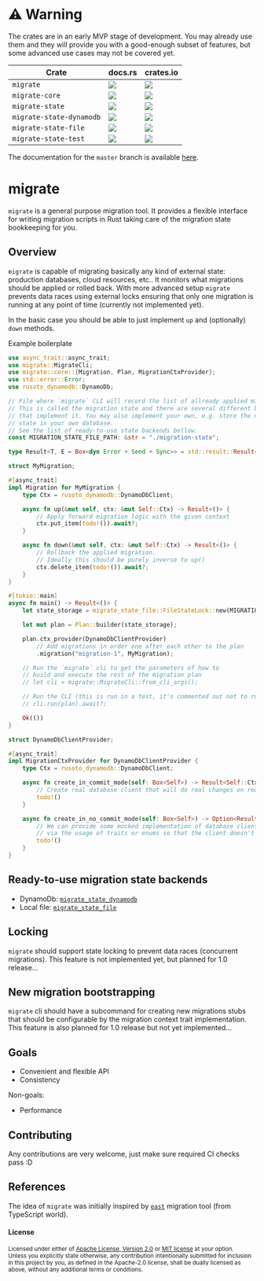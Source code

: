 [`east`]: https://github.com/okv/east
[migrate-core-master-docs]: https://veetaha.github.io/migrate/migrate_core/index.html

[migrate-docs-rs]: https://docs.rs/migrate
[migrate-docs-rs-badge]: https://docs.rs/migrate/badge.svg
[migrate-crates-io]: https://crates.io/crates/migrate
[migrate-crates-io-badge]: https://img.shields.io/crates/v/migrate.svg?logo=rust

[migrate-core-docs-rs]: https://docs.rs/migrate-core
[migrate-core-docs-rs-badge]: https://docs.rs/migrate-core/badge.svg
[migrate-core-crates-io]: https://crates.io/crates/migrate-core
[migrate-core-crates-io-badge]: https://img.shields.io/crates/v/migrate-core.svg?logo=rust

[migrate-state-docs-rs]: https://docs.rs/migrate-state
[migrate-state-docs-rs-badge]: https://docs.rs/migrate-state/badge.svg
[migrate-state-crates-io]: https://crates.io/crates/migrate-state
[migrate-state-crates-io-badge]: https://img.shields.io/crates/v/migrate-state.svg?logo=rust

[migrate-state-dynamodb-docs-rs]: https://docs.rs/migrate-state-dynamodb
[migrate-state-dynamodb-docs-rs-badge]: https://docs.rs/migrate-state-dynamodb/badge.svg
[migrate-state-dynamodb-crates-io]: https://crates.io/crates/migrate-state-dynamodb
[migrate-state-dynamodb-crates-io-badge]: https://img.shields.io/crates/v/migrate-state-dynamodb.svg?logo=rust


[migrate-state-file-docs-rs]: https://docs.rs/migrate-state-file
[migrate-state-file-docs-rs-badge]: https://docs.rs/migrate-state-file/badge.svg
[migrate-state-file-crates-io]: https://crates.io/crates/migrate-state-file
[migrate-state-file-crates-io-badge]: https://img.shields.io/crates/v/migrate-state-file.svg?logo=rust

[migrate-state-test-docs-rs]: https://docs.rs/migrate-state-test
[migrate-state-test-docs-rs-badge]: https://docs.rs/migrate-state-test/badge.svg
[migrate-state-test-crates-io]: https://crates.io/crates/migrate-state-test
[migrate-state-test-crates-io-badge]: https://img.shields.io/crates/v/migrate-state-test.svg?logo=rust

# :warning: Warning
The crates are in an early MVP stage of development.
You may already use them and they will provide you with a good-enough subset of features,
but some advanced use cases may not be covered yet.

Crate | docs.rs | crates.io
--|--|--
`migrate` | [![][migrate-docs-rs-badge]][migrate-docs-rs] | [![][migrate-crates-io-badge]][migrate-crates-io]
`migrate-core` | [![][migrate-core-docs-rs-badge]][migrate-core-docs-rs] | [![][migrate-core-crates-io-badge]][migrate-core-crates-io]
`migrate-state` | [![][migrate-state-docs-rs-badge]][migrate-state-docs-rs] | [![][migrate-state-crates-io-badge]][migrate-state-crates-io]
`migrate-state-dynamodb` | [![][migrate-state-dynamodb-docs-rs-badge]][migrate-state-dynamodb-docs-rs] | [![][migrate-state-dynamodb-crates-io-badge]][migrate-state-dynamodb-crates-io]
`migrate-state-file` | [![][migrate-state-file-docs-rs-badge]][migrate-state-file-docs-rs] | [![][migrate-state-file-crates-io-badge]][migrate-state-file-crates-io]
`migrate-state-test` | [![][migrate-state-test-docs-rs-badge]][migrate-state-test-docs-rs] | [![][migrate-state-test-crates-io-badge]][migrate-state-test-crates-io]

The documentation for the `master` branch is available [here][migrate-core-master-docs].

# migrate

`migrate` is a general purpose migration tool.
It provides a flexible interface for writing migration scripts in Rust taking
care of the migration state bookkeeping for you.

## Overview

`migrate` is capable of migrating basically any kind of external state: production databases,
cloud resources, etc.. It monitors what migrations should be applied or rolled back.
With more advanced setup `migrate` prevents data races using external locks ensuring
that only one migration is running at any point of time (currently not implemented yet).

In the basic case you should be able to just implement `up` and (optionally) `down`
methods.

Example boilerplate

```rust
use async_trait::async_trait;
use migrate::MigrateCli;
use migrate::core::{Migration, Plan, MigrationCtxProvider};
use std::error::Error;
use rusoto_dynamodb::DynamoDb;

// File where `migrate` CLI will record the list of allready applied migrations
// This is called the migration state and there are several different backends
// that implement it. You may also implement your own, e.g. store the migration
// state in your own database.
// See the list of ready-to-use state backends bellow.
const MIGRATION_STATE_FILE_PATH: &str = "./migration-state";

type Result<T, E = Box<dyn Error + Send + Sync>> = std::result::Result<T, E>;

struct MyMigration;

#[async_trait]
impl Migration for MyMigration {
    type Ctx = rusoto_dynamodb::DynamoDbClient;

    async fn up(&mut self, ctx: &mut Self::Ctx) -> Result<()> {
        // Apply forward migration logic with the given context
        ctx.put_item(todo!()).await?;
    }

    async fn down(&mut self, ctx: &mut Self::Ctx) -> Result<()> {
        // Rollback the applied migration.
        // Ideally this should be purely inverse to up()
        ctx.delete_item(todo!()).await?;
    }
}

#[tokio::main]
async fn main() -> Result<()> {
    let state_storage = migrate_state_file::FileStateLock::new(MIGRATION_STATE_FILE_PATH);

    let mut plan = Plan::builder(state_storage);

    plan.ctx_provider(DynamoDbClientProvider)
        // Add migrations in order one after each other to the plan
        .migration("migration-1", MyMigration);

    // Run the `migrate` cli to get the parameters of how to
    // build and execute the rest of the migration plan
    // let cli = migrate::MigrateCli::from_cli_args();

    // Run the CLI (this is run in a test, it's commented out not to run CLI)
    // cli.run(plan).await?;

    Ok(())
}

struct DynamoDbClientProvider;

#[async_trait]
impl MigrationCtxProvider for DynamoDbClientProvider {
    type Ctx = rusoto_dynamodb::DynamoDbClient;

    async fn create_in_commit_mode(self: Box<Self>) -> Result<Self::Ctx> {
        // Create real database client that will do real changes on real data
        todo!()
    }

    async fn create_in_no_commit_mode(self: Box<Self>) -> Option<Result<Self::Ctx>> {
        // We can provide some mocked implementation of database client here
        // via the usage of traits or enums so that the client doesn't commit changes to the database
        todo!()
    }
}
```

## Ready-to-use migration state backends

- DynamoDb: [`migrate_state_dynamodb`](https://docs.rs/migrate_state_dynamodb)
- Local file: [`migrate_state_file`](https://docs.rs/migrate_state_file)

## Locking

`migrate` should support state locking to prevent data races (concurrent migrations).
This feature is not implemented yet, but planned for 1.0 release...

## New migration bootstrapping

`migrate` cli should have a subcommand for creating new migrations stubs
that should be configurable by the migration context trait implementation.
This feature is also planned for 1.0 release but not yet implemented...

## Goals

- Convenient and flexible API
- Consistency

Non-goals:

- Performance

## Contributing

Any contributions are very welcome, just make sure required CI checks pass :D

## References

The idea of `migrate` was initially inspired by [`east`] migration tool (from TypeScript world).

#### License

<sup>
Licensed under either of <a href="LICENSE-APACHE">Apache License, Version
2.0</a> or <a href="LICENSE-MIT">MIT license</a> at your option.
</sup>

<br>

<sub>
Unless you explicitly state otherwise, any contribution intentionally submitted
for inclusion in this project by you, as defined in the Apache-2.0 license, shall be
dually licensed as above, without any additional terms or conditions.
</sub>
